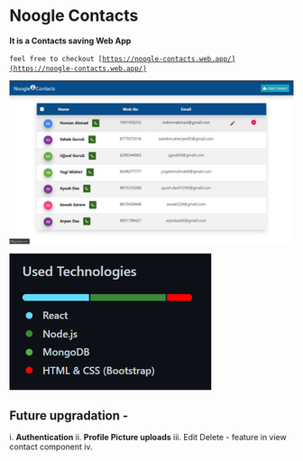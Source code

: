 # Noogle Contacts
**It is a Contacts saving Web App**

<code>feel free to checkout  [https://noogle-contacts.web.app/](https://noogle-contacts.web.app/)</code>

 ![Noogle Contacts](https://github.com/mdnmnahmed/noogle-contacts/blob/master/repol-files/noogle-contacts-fron-page.png)

 ![Noogle Contacts](https://github.com/mdnmnahmed/noogle-contacts/blob/master/repol-files/noogle-contacts-used-technologies.png)

 ## Future upgradation - 
 i. **Authentication**
 ii. **Profile Picture uploads**
 iii. Edit Delete - feature in view contact component
 iv. 